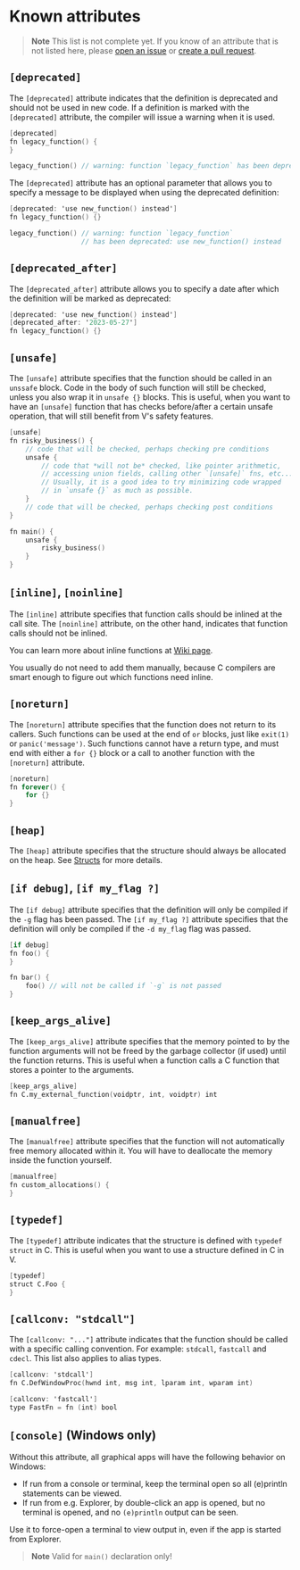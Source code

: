 # Known attributes

> **Note**
> This list is not complete yet.
> If you know of an attribute that is not listed here, please
> [open an issue](https://github.com/vlang-association/docs/issues/new)
> or
> [create a pull request](https://github.com/vlang-association/docs/edit/master/docs/concepts/attributes/known-attributes.md).

## `[deprecated]`

The `[deprecated]` attribute indicates that the definition is deprecated and should not be used in
new code.
If a definition is marked with the `[deprecated]` attribute, the compiler will issue a warning when
it is used.

```v
[deprecated]
fn legacy_function() {
}

legacy_function() // warning: function `legacy_function` has been deprecated
```

The `[deprecated]` attribute has an optional parameter that allows you to specify a message to be
displayed when using the deprecated definition:

```v nofmt
[deprecated: 'use new_function() instead']
fn legacy_function() {}

legacy_function() // warning: function `legacy_function`
                  // has been deprecated: use new_function() instead
```

## `[deprecated_after]`

The `[deprecated_after]` attribute allows you to specify a date after which the definition will be
marked as deprecated:

```v
[deprecated: 'use new_function() instead']
[deprecated_after: '2023-05-27']
fn legacy_function() {}
```

## `[unsafe]`

The `[unsafe]` attribute specifies that the function should be called in an `unssafe` block.
Code in the body of such function will still be checked, unless you also wrap it in `unsafe {}`
blocks.
This is useful, when you want to have an `[unsafe]` function that has checks before/after a certain
unsafe operation, that will still benefit from V's safety features.

```v ignore
[unsafe]
fn risky_business() {
    // code that will be checked, perhaps checking pre conditions
    unsafe {
        // code that *will not be* checked, like pointer arithmetic,
        // accessing union fields, calling other `[unsafe]` fns, etc...
        // Usually, it is a good idea to try minimizing code wrapped
        // in `unsafe {}` as much as possible.
    }
    // code that will be checked, perhaps checking post conditions
}

fn main() {
    unsafe {
        risky_business()
    }
}
```

## `[inline]`, `[noinline]`

The `[inline]` attribute specifies that function calls should be inlined at the call site.
The `[noinline]` attribute, on the other hand, indicates that function calls should not be inlined.

You can learn more about inline functions at
[Wiki page](https://en.wikipedia.org/wiki/Inline_function).

You usually do not need to add them manually, because C compilers are smart enough to figure out
which functions need inline.

## `[noreturn]`

The `[noreturn]` attribute specifies that the function does not return to its callers.
Such functions can be used at the end of `or` blocks, just like `exit(1)` or `panic('message')`.
Such functions cannot have a return type, and must end with either a `for {}` block or a call to
another function with the `[noreturn]` attribute.

```v
[noreturn]
fn forever() {
	for {}
}
```

## `[heap]`

The `[heap]` attribute specifies that the structure should always be allocated on the heap.
See [Structs](../structs/overview.md#always-heap-allocated-structs) for more details.

## `[if debug]`, `[if my_flag ?]`

The `[if debug]` attribute specifies that the definition will only be compiled
if the `-g` flag has been passed.
The `[if my_flag ?]` attribute specifies that the definition will only be compiled
if the `-d my_flag` flag was passed.

```v
[if debug]
fn foo() {
}

fn bar() {
	foo() // will not be called if `-g` is not passed
}
```

## `[keep_args_alive]`

The `[keep_args_alive]` attribute specifies that the memory pointed to by the function arguments
will not be
freed by the garbage collector (if used) until the function returns.
This is useful when a function calls a C function that stores a pointer to the arguments.

```v
[keep_args_alive]
fn C.my_external_function(voidptr, int, voidptr) int
```

## `[manualfree]`

The `[manualfree]` attribute specifies that the function will not automatically free memory
allocated within it.
You will have to deallocate the memory inside the function yourself.

```v
[manualfree]
fn custom_allocations() {
}
```

## `[typedef]`

The `[typedef]` attribute indicates that the structure is defined with `typedef struct` in C.
This is useful when you want to use a structure defined in C in V.

```v
[typedef]
struct C.Foo {
}
```

## `[callconv: "stdcall"]`

The `[callconv: "..."]` attribute indicates that the function should be called with a specific
calling convention.
For example: `stdcall`, `fastcall` and `cdecl`.
This list also applies to alias types.

```v
[callconv: 'stdcall']
fn C.DefWindowProc(hwnd int, msg int, lparam int, wparam int)

[callconv: 'fastcall']
type FastFn = fn (int) bool
```

## `[console]` (Windows only)

Without this attribute, all graphical apps will have the following behavior on Windows:

- If run from a console or terminal, keep the terminal open so all (e)println statements can be
  viewed.
- If run from e.g. Explorer, by double-click an app is opened, but no terminal is opened, and no
  `(e)println` output can be seen.

Use it to force-open a terminal to view output in, even if the app is started from Explorer.

> **Note**
> Valid for `main()` declaration only!
